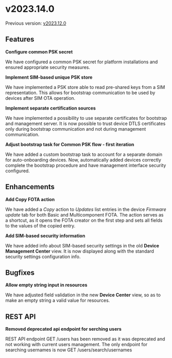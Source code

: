 # v2023.14.0

Previous version: [v2023.12.0](v2023.12.0.md)

## Features

**Configure common PSK secret**      

We have configured a common PSK secret for platform installations and ensured appropriate security measures.

**Implement SIM-based unique PSK store**

We have implemented a PSK store able to read pre-shared keys from a SIM representation. This allows for bootstrap communication to be used by devices after SIM OTA operation.

**Implement separate certification sources**      

We have implemented a possibility to use separate certificates for bootstrap and management server. It is now possible to trust device DTLS certificates only during bootstrap communication and not during management communication.

**Adjust bootstrap task for Common PSK flow - first iteration**      

We have added a custom bootstrap task to account for a separate domain for auto-onboarding devices. Now, automatically added devices correctly complete the bootstrap procedure and have management interface security configured.

## Enhancements

**Add Copy FOTA action**      

We have added a *Copy* action to *Updates* list entries in the device *Firmware update* tab for both Basic and Multicomponent FOTA. The action serves as a shortcut, as it opens the FOTA creator on the first step and sets all fields to the values of the copied entry.

**Add SIM-based security information**      

We have added info about SIM-based security settings in the old **Device Management Center** view. It is now displayed along with the standard security settings configuration info.

## Bugfixes

**Allow empty string input in resources**      

We have adjusted field validation in the new **Device Center** view, so as to make an empty string a valid value for resources.

## REST API

**Removed deprecated api endpoint for serching users**      

REST API endpoint GET /users has been removed as it was deprecated and not working with current users management. The only endpoint for searching usernames is now GET /users/search/usernames
